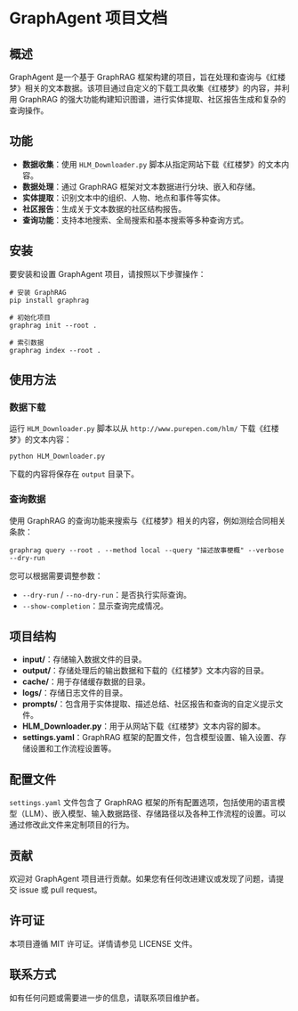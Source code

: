 # GraphAgent 项目文档

## 概述

GraphAgent 是一个基于 GraphRAG 框架构建的项目，旨在处理和查询与《红楼梦》相关的文本数据。该项目通过自定义的下载工具收集《红楼梦》的内容，并利用 GraphRAG 的强大功能构建知识图谱，进行实体提取、社区报告生成和复杂的查询操作。

## 功能

- **数据收集**：使用 `HLM_Downloader.py` 脚本从指定网站下载《红楼梦》的文本内容。
- **数据处理**：通过 GraphRAG 框架对文本数据进行分块、嵌入和存储。
- **实体提取**：识别文本中的组织、人物、地点和事件等实体。
- **社区报告**：生成关于文本数据的社区结构报告。
- **查询功能**：支持本地搜索、全局搜索和基本搜索等多种查询方式。

## 安装

要安装和设置 GraphAgent 项目，请按照以下步骤操作：

```shell
# 安装 GraphRAG
pip install graphrag

# 初始化项目
graphrag init --root .

# 索引数据
graphrag index --root .
```

## 使用方法

### 数据下载

运行 `HLM_Downloader.py` 脚本以从 `http://www.purepen.com/hlm/` 下载《红楼梦》的文本内容：

```shell
python HLM_Downloader.py
```

下载的内容将保存在 `output` 目录下。

### 查询数据

使用 GraphRAG 的查询功能来搜索与《红楼梦》相关的内容，例如测绘合同相关条款：

```shell
graphrag query --root . --method local --query "描述故事梗概" --verbose --dry-run
```

您可以根据需要调整参数：
- `--dry-run` / `--no-dry-run`：是否执行实际查询。
- `--show-completion`：显示查询完成情况。

## 项目结构

- **input/**：存储输入数据文件的目录。
- **output/**：存储处理后的输出数据和下载的《红楼梦》文本内容的目录。
- **cache/**：用于存储缓存数据的目录。
- **logs/**：存储日志文件的目录。
- **prompts/**：包含用于实体提取、描述总结、社区报告和查询的自定义提示文件。
- **HLM_Downloader.py**：用于从网站下载《红楼梦》文本内容的脚本。
- **settings.yaml**：GraphRAG 框架的配置文件，包含模型设置、输入设置、存储设置和工作流程设置等。

## 配置文件

`settings.yaml` 文件包含了 GraphRAG 框架的所有配置选项，包括使用的语言模型（LLM）、嵌入模型、输入数据路径、存储路径以及各种工作流程的设置。可以通过修改此文件来定制项目的行为。

## 贡献

欢迎对 GraphAgent 项目进行贡献。如果您有任何改进建议或发现了问题，请提交 issue 或 pull request。

## 许可证

本项目遵循 MIT 许可证。详情请参见 LICENSE 文件。

## 联系方式

如有任何问题或需要进一步的信息，请联系项目维护者。

